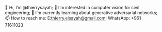 👋 Hi, I’m @thierrysayah;
👀 I’m interested in computer vision for civil engineering;
🌱 I’m currently learning about generative adversarial networks;
📫 How to reach me: 
          E:thierry.elsayah@gmail.com; 
          WhatsApp: +961 71611023
